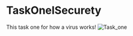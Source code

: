 # TaskOneISecurety
This task one for how  a virus works!
![Task_one](https://github.com/mohamedmohamedtaha/TaskOneISecurety/assets/13766560/3ec94540-2caa-4eaa-93a7-712859adb746)
